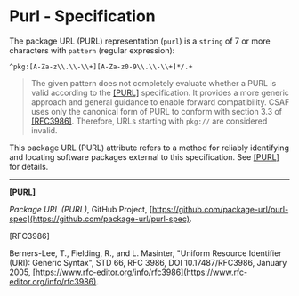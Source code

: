 # Purl - Specification

The package URL (PURL) representation (`purl`) is a `string` of 7 or more characters with `pattern` (regular expression):

```regexp
^pkg:[A-Za-z\\.\\-\\+][A-Za-z0-9\\.\\-\\+]*/.+
```

> The given pattern does not completely evaluate whether a PURL is valid according to the [[PURL]](#purl) specification.
> It provides a more generic approach and general guidance to enable forward compatibility. CSAF uses only the canonical
> form of PURL to conform with section 3.3 of [[RFC3986]](#rfc3986). Therefore, URLs starting with `pkg://` are
> considered invalid.

This package URL (PURL) attribute refers to a method for reliably identifying and locating software packages external to this specification.
See [[PURL]](#purl) for details.

___

<a name="purl"/>**[PURL]**

*Package URL (PURL)*, GitHub Project, [https://github.com/package-url/purl-spec](https://github.com/package-url/purl-spec).

<a name="rfc3986"/>[RFC3986]

Berners-Lee, T., Fielding, R., and L. Masinter, "Uniform Resource Identifier (URI): Generic Syntax", STD 66, RFC 3986, DOI 10.17487/RFC3986, January 2005, [https://www.rfc-editor.org/info/rfc3986](https://www.rfc-editor.org/info/rfc3986).
